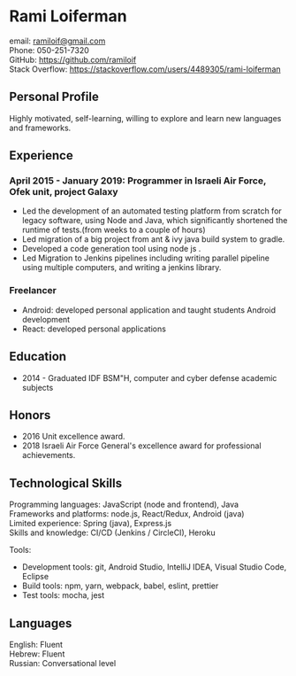 # Rami Loiferman

email: ramiloif@gmail.com  
Phone: 050-251-7320  
GitHub: <https://github.com/ramiloif>  
Stack Overflow: <https://stackoverflow.com/users/4489305/rami-loiferman>

## Personal Profile

Highly motivated, self-learning, willing to explore and learn new languages and frameworks.

## Experience

### April 2015 - January 2019: Programmer in Israeli Air Force, Ofek unit, project Galaxy

- Led the development of an automated testing platform from scratch for legacy software, using Node and Java, which significantly shortened the runtime of tests.(from weeks to a couple of hours)
- Led migration of a big project from ant & ivy java build system to gradle.
- Developed a code generation tool using node js .
- Led Migration to Jenkins pipelines including writing parallel pipeline using multiple computers,
  and writing a jenkins library.
  
### Freelancer

- Android: developed personal application and taught students Android development
- React: developed personal applications

## Education

- 2014 - Graduated IDF BSM"H, computer and cyber defense academic subjects

## Honors

- 2016 Unit excellence award.
- 2018 Israeli Air Force General's excellence award for professional achievements.

## Technological Skills

Programming languages: JavaScript (node and frontend), Java  
Frameworks and platforms: node.js, React/Redux, Android (java)  
Limited experience: Spring (java), Express.js  
Skills and knowledge: CI/CD (Jenkins / CircleCI), Heroku

Tools:

- Development tools: git, Android Studio, IntelliJ IDEA, Visual Studio Code, Eclipse
- Build tools: npm, yarn, webpack, babel, eslint, prettier
- Test tools: mocha, jest

## Languages

English: Fluent  
Hebrew: Fluent  
Russian: Conversational level
